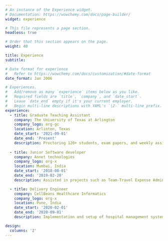 ```yaml
---
# An instance of the Experience widget.
# Documentation: https://wowchemy.com/docs/page-builder/
widget: experience

# This file represents a page section.
headless: true

# Order that this section appears on the page.
weight: 40

title: Experience
subtitle:

# Date format for experience
#   Refer to https://wowchemy.com/docs/customization/#date-format
date_format: Jan 2006

# Experiences.
#   Add/remove as many `experience` items below as you like.
#   Required fields are `title`, `company`, and `date_start`.
#   Leave `date_end` empty if it's your current employer.
#   Begin multi-line descriptions with YAML's `|2-` multi-line prefix.
experience:
  - title: Graduate Teaching Assistant
    company: The University of Texas at Arlington
    company_logo: org-gc
    location: Arlinton, Texas
    date_start: '2021-09-01'
    date_end: 'Present'
    description: Proctoring 120+ students, exam papers, and weekly assignment evaluation.
        
  - title: Junior Software developer
    company: Annet technologies
    company_logo: org-x
    location: Mumbai, India
    date_start: '2018-08-01'
    date_end: '2019-02-20'
    description: Assisted in projects such as Team-Travel Expense Administration & Management, “TAC” and “Ras Al Khaimah Department of Civil Aviation (RAKDCA) given to the SharePoint department.

  - title: Delivery Engineer
    company: CellBeans Healthcare Informatics
    company_logo: org-x
    location: Pune, India
    date_start: '2020-02-01'
    date_end: '2020-09-01'
    description: Implementation and setup of hospital management system on client site, managing and developing hospital database

design:
  columns: '2'
---
```

